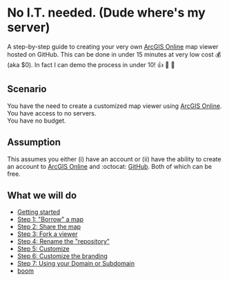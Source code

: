 
# No I.T. needed. (Dude where's my server)

A step-by-step guide to creating your very own [ArcGIS Online](https://www.arcgis.com) map viewer hosted on GitHub. This can be done in under 15 minutes at very low cost :moneybag: (aka $0).  In fact I can demo the process in under 10! :thumbsup: :100: :punch:

## Scenario 
You have the need to create a customized map viewer using [ArcGIS Online](https://www.arcgis.com).  
You have access to no servers.  
You have no budget. 

## Assumption 
This assumes you either (i) have an account or (ii) have the ability to create an account to [ArcGIS Online](https://www.arcgis.com) and :octocat: [GitHub](https://github.com/). Both of which can be free.

## What we will do
- [Getting started](GitHub_resources.md)
- [Step 1: "Borrow" a map](GitHub_step1.md)
- [Step 2: Share the map](GitHub_step2.md)
- [Step 3: Fork a viewer](GitHub_step3.md)
- [Step 4: Rename the "repository"](GitHub_step4.md)
- [Step 5: Customize](GitHub_step5.md)
- [Step 6: Customize the branding](GitHub_step6.md)
- [Step 7: Using your Domain or Subdomain](GitHub_step7.md)
- [boom](boom.md)

